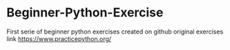 # Beginner-Python-Exercise
First serie of beginner python exercises created on github
original exercises link 
https://www.practicepython.org/
